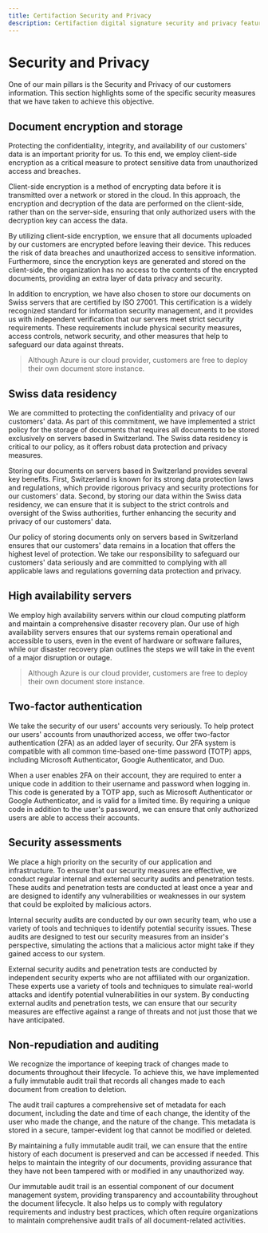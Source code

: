 ```yaml
---
title: Certifaction Security and Privacy
description: Certifaction digital signature security and privacy features protects highly confidential documents
---
```


# Security and Privacy

One of our main pillars is the Security and Privacy of our customers information. This section highlights some of the specific security measures that we have taken to achieve this objective.

## Document encryption and storage

Protecting the confidentiality, integrity, and availability of our customers' data is an important priority for us. To this end, we employ client-side encryption as a critical measure to protect sensitive data from unauthorized access and breaches.

Client-side encryption is a method of encrypting data before it is transmitted over a network or stored in the cloud. In this approach, the encryption and decryption of the data are performed on the client-side, rather than on the server-side, ensuring that only authorized users with the decryption key can access the data.

By utilizing client-side encryption, we ensure that all documents uploaded by our customers are encrypted before leaving their device. This reduces the risk of data breaches and unauthorized access to sensitive information. Furthermore, since the encryption keys are generated and stored on the client-side, the organization has no access to the contents of the encrypted documents, providing an extra layer of data privacy and security.

In addition to encryption, we have also chosen to store our documents on Swiss servers that are certified by ISO 27001. This certification is a widely recognized standard for information security management, and it provides us with independent verification that our servers meet strict security requirements. These requirements include physical security measures, access controls, network security, and other measures that help to safeguard our data against threats.

> Although Azure is our cloud provider, customers are free to deploy their own document store instance.

## Swiss data residency

We are committed to protecting the confidentiality and privacy of our customers' data. As part of this commitment, we have implemented a strict policy for the storage of documents that requires all documents to be stored exclusively on servers based in Switzerland. The Swiss data residency is critical to our policy, as it offers robust data protection and privacy measures.

Storing our documents on servers based in Switzerland provides several key benefits. First, Switzerland is known for its strong data protection laws and regulations, which provide rigorous privacy and security protections for our customers' data. Second, by storing our data within the Swiss data residency, we can ensure that it is subject to the strict controls and oversight of the Swiss authorities, further enhancing the security and privacy of our customers' data.

Our policy of storing documents only on servers based in Switzerland ensures that our customers' data remains in a location that offers the highest level of protection. We take our responsibility to safeguard our customers' data seriously and are committed to complying with all applicable laws and regulations governing data protection and privacy.

## High availability servers

We employ high availability servers within our cloud computing platform and maintain a comprehensive disaster recovery plan. Our use of high availability servers ensures that our systems remain operational and accessible to users, even in the event of hardware or software failures, while our disaster recovery plan outlines the steps we will take in the event of a major disruption or outage.

> Although Azure is our cloud provider, customers are free to deploy their own document store instance.

## Two-factor authentication

We take the security of our users' accounts very seriously. To help protect our users' accounts from unauthorized access, we offer two-factor authentication (2FA) as an added layer of security. Our 2FA system is compatible with all common time-based one-time password (TOTP) apps, including Microsoft Authenticator, Google Authenticator, and Duo.

When a user enables 2FA on their account, they are required to enter a unique code in addition to their username and password when logging in. This code is generated by a TOTP app, such as Microsoft Authenticator or Google Authenticator, and is valid for a limited time. By requiring a unique code in addition to the user's password, we can ensure that only authorized users are able to access their accounts.

## Security assessments

We place a high priority on the security of our application and infrastructure. To ensure that our security measures are effective, we conduct regular internal and external security audits and penetration tests. These audits and penetration tests are conducted at least once a year and are designed to identify any vulnerabilities or weaknesses in our system that could be exploited by malicious actors.

Internal security audits are conducted by our own security team, who use a variety of tools and techniques to identify potential security issues. These audits are designed to test our security measures from an insider's perspective, simulating the actions that a malicious actor might take if they gained access to our system.

External security audits and penetration tests are conducted by independent security experts who are not affiliated with our organization. These experts use a variety of tools and techniques to simulate real-world attacks and identify potential vulnerabilities in our system. By conducting external audits and penetration tests, we can ensure that our security measures are effective against a range of threats and not just those that we have anticipated.

## Non-repudiation and auditing

We recognize the importance of keeping track of changes made to documents throughout their lifecycle. To achieve this, we have implemented a fully immutable audit trail that records all changes made to each document from creation to deletion.

The audit trail captures a comprehensive set of metadata for each document, including the date and time of each change, the identity of the user who made the change, and the nature of the change. This metadata is stored in a secure, tamper-evident log that cannot be modified or deleted.

By maintaining a fully immutable audit trail, we can ensure that the entire history of each document is preserved and can be accessed if needed. This helps to maintain the integrity of our documents, providing assurance that they have not been tampered with or modified in any unauthorized way.

Our immutable audit trail is an essential component of our document management system, providing transparency and accountability throughout the document lifecycle. It also helps us to comply with regulatory requirements and industry best practices, which often require organizations to maintain comprehensive audit trails of all document-related activities.
